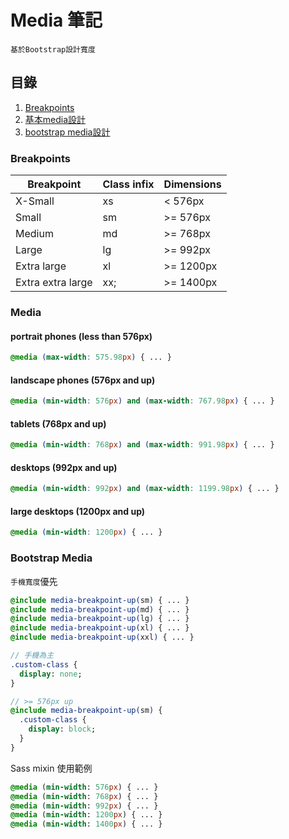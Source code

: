 # Media 筆記
`基於Bootstrap設計寬度`

## 目錄
1. [Breakpoints](#breakpoints)
2. [基本media設計](#media)
3. [bootstrap media設計](#bootstrapmedia)

### Breakpoints

| Breakpoint        | Class infix | Dimensions |
|-------------------|-------------|------------|
| X-Small           | xs          | < 576px    |
| Small             | sm          | >= 576px   |
| Medium            | md          | >= 768px   |
| Large             | lg          | >= 992px   |
| Extra large       | xl          | >= 1200px  |
| Extra extra large | xx;         | >= 1400px  |

### Media

#### portrait phones (less than 576px)
```css
@media (max-width: 575.98px) { ... }
```

#### landscape phones (576px and up)
```css
@media (min-width: 576px) and (max-width: 767.98px) { ... }
```

#### tablets (768px and up)
```css
@media (min-width: 768px) and (max-width: 991.98px) { ... }
```

#### desktops (992px and up)
```css
@media (min-width: 992px) and (max-width: 1199.98px) { ... }
```

#### large desktops (1200px and up)
```css
@media (min-width: 1200px) { ... }
```

### Bootstrap Media
`手機寬度`優先

```sass
@include media-breakpoint-up(sm) { ... }
@include media-breakpoint-up(md) { ... }
@include media-breakpoint-up(lg) { ... }
@include media-breakpoint-up(xl) { ... }
@include media-breakpoint-up(xxl) { ... }

// 手機為主
.custom-class {
  display: none;
}

// >= 576px up
@include media-breakpoint-up(sm) {
  .custom-class {
    display: block;
  }
}
```

Sass mixin 使用範例
```sass
@media (min-width: 576px) { ... }
@media (min-width: 768px) { ... }
@media (min-width: 992px) { ... }
@media (min-width: 1200px) { ... }
@media (min-width: 1400px) { ... }
```